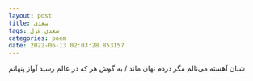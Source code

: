 ```yaml
---
layout: post
title: سعدی
tags: سعدی غزل
categories: poem
date: 2022-06-13 02:03:28.853157
---
```


شبان آهسته می‌نالم مگر دردم نهان ماند / به گوش هر که در عالم رسید آواز پنهانم
